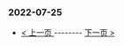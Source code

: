### 2022-07-25 
 

- [ < 上一页 ](https://github.com/able8/weibo-hot-record/blob/master/2022-07-24.md) -------- [ 下一页 > ](https://github.com/able8/weibo-hot-record/blob/master/2022-07-26.md)